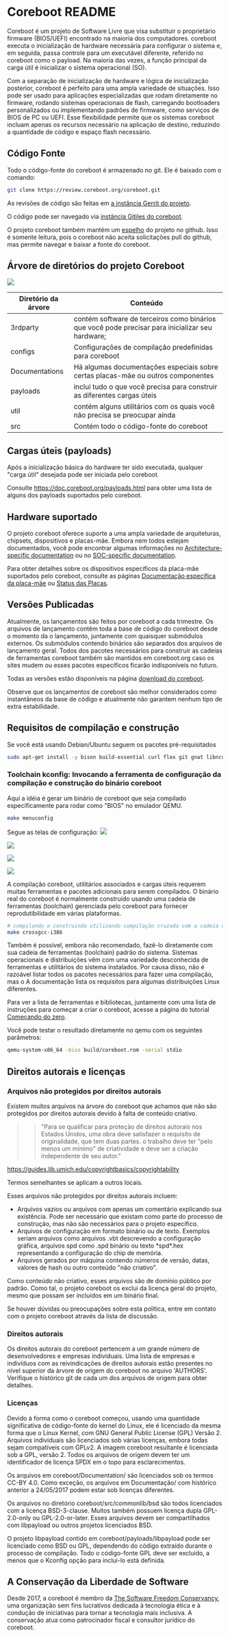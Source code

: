 # Coreboot README

Coreboot é um projeto de Software Livre que visa substituir o proprietário firmware (BIOS/UEFI) encontrado na maioria dos computadores. coreboot executa o
inicialização de hardware necessária para configurar o sistema e, em seguida, passa controle para um executável diferente, referido no coreboot como o
payload. Na maioria das vezes, a função principal da carga útil é inicializar o sistema operacional (SO).

Com a separação de inicialização de hardware e lógica de inicialização posterior, coreboot é perfeito para uma ampla variedade de situações. Isso pode ser usado
para aplicações especializadas que rodam diretamente no firmware, rodando sistemas operacionais de flash, carregando bootloaders personalizados ou
implementando padrões de firmware, como serviços de BIOS de PC ou UEFI. Esse flexibilidade permite que os sistemas coreboot incluam apenas os recursos
necessário na aplicação de destino, reduzindo a quantidade de código e espaço flash necessário.

## Código Fonte

Todo o código-fonte do coreboot é armazenado no git. Ele é baixado com o comando:

```bash
git clone https://review.coreboot.org/coreboot.git
```

As revisões de código são feitas em [a instância Gerrit do projeto](https://review.coreboot.org/).

O código pode ser navegado via [instância Gitiles do coreboot](https://review.coreboot.org/plugins/gitiles/coreboot/+/refs/heads/master).

O projeto coreboot também mantém um [espelho](https://github.com/coreboot/coreboot) do projeto no github.
Isso é somente leitura, pois o coreboot não aceita solicitações pull do github, mas permite navegar e baixar a fonte do coreboot.

## Árvore de diretórios do projeto Coreboot

![](pictures/coreboot.jpg)

| Diretório da árvore | Conteúdo                                                                                         |
|---------------------|--------------------------------------------------------------------------------------------------|
| 3rdparty            | contém software de terceiros como binários que você pode precisar para inicializar seu hardware; |
| configs             | Configurações de compilação predefinidas para coreboot                                           |
| Documentations      | Há algumas documentações especiais sobre certas placas-mãe ou outros componentes                 |
| payloads            | inclui tudo o que você precisa para construir as diferentes cargas úteis                         |
| util                | contém alguns utilitários com os quais você não precisa se preocupar ainda                       |
| src                 | Contém todo o código-fonte do coreboot                                                           |



## Cargas úteis (payloads)

Após a inicialização básica do hardware ter sido executada, qualquer "carga útil" desejada pode ser iniciada pelo coreboot.

Consulte <https://doc.coreboot.org/payloads.html> para obter uma lista de alguns dos payloads suportados pelo coreboot.


## Hardware suportado

O projeto coreboot oferece suporte a uma ampla variedade de arquiteturas, chipsets, dispositivos e placas-mãe. Embora nem todos estejam documentados, você pode
encontrar algumas informações no [Architecture-specific documentation](https://doc.coreboot.org/arch/index.html) ou no [SOC-specific documentation](https://doc.coreboot.org/soc/index.html).

Para obter detalhes sobre os dispositivos específicos da placa-mãe suportados pelo coreboot, consulte as páginas [Documentação específica da placa-mãe](https://doc.coreboot.org/mainboard/index.html) ou
[Status das Placas](https://coreboot.org/status/board-status.html).


## Versões Publicadas

Atualmente, os lançamentos são feitos por coreboot a cada trimestre. Os arquivos de lançamento contêm toda a base de código do coreboot desde o momento da
o lançamento, juntamente com quaisquer submódulos externos. Os submódulos contendo binários são separados dos arquivos de lançamento geral. Todos
dos pacotes necessários para construir as cadeias de ferramentas coreboot também são mantidos em coreboot.org caso os sites mudem ou esses pacotes específicos
ficarão indisponíveis no futuro.

Todas as versões estão disponíveis na página [download do coreboot](https://coreboot.org/downloads.html).

Observe que os lançamentos de coreboot são melhor considerados como instantâneos da base de código e atualmente não garantem nenhum tipo de extra estabilidade.

## Requisitos de compilação e construção

Se você está usando Debian/Ubuntu seguem os pacotes pré-requisitados

```bash
sudo apt-get install -y bison build-essential curl flex git gnat libncurses5-dev m4 zlib1g-dev qemu
```
### Toolchain kconfig: Invocando a ferramenta de configuração da compilação e construção do binário coreboot
Aqui a idéia é gerar um binário de coreboot que seja compilado específicamente para rodar como "BIOS" no emulador QEMU.

```bash
make menuconfig
```
Segue as telas de configuração:
![](pictures/menu1.jpg)

![](pictures/menu2.jpg)

![](pictures/menu3.jpg)

![](pictures/menu4.jpg)



A compilação coreboot, utilitários associados e cargas úteis requerem muitas ferramentas e pacotes adicionais para serem compilados. O binário real do coreboot é normalmente construído usando uma cadeia de ferramentas (toolchain) gerenciada pelo coreboot para fornecer reprodutibilidade em várias plataformas. 

```bash
# compilando e construindo utilizando compilação cruzada com a cadeia de ferramentas fornecidas pelo próprio coreboot
make crossgcc-i386
```

Também é possível, embora não recomendado, fazê-lo diretamente com sua cadeia de ferramentas (toolchain) padrão do sistema. Sistemas operacionais e distribuições vêm com uma variedade desconhecida de ferramentas e utilitários do sistema instalados. Por causa disso, não é razoável listar todos os pacotes necessários para fazer uma compilação, mas o A documentação lista os requisitos para algumas distribuições Linux diferentes.

Para ver a lista de ferramentas e bibliotecas, juntamente com uma lista de instruções para começar a criar o coreboot, acesse a página do tutorial [Começando do zero](https://doc.coreboot.org/tutorial/part1.html).

Você pode testar o resultado diretamente no qemu com os seguintes parâmetros:

```bash
qemu-system-x86_64 -bios build/coreboot.rom -serial stdio
```

## Direitos autorais e licenças

### Arquivos não protegidos por direitos autorais

Existem muitos arquivos na árvore do coreboot que achamos que não são protegidos por direitos autorais devido à falta de conteúdo criativo.

>> "Para se qualificar para proteção de direitos autorais nos Estados Unidos, uma obra deve satisfazer o requisito de originalidade, que tem duas partes. o trabalho deve ter "pelo menos um mínimo" de criatividade e deve ser a criação independente de seu autor."

   <https://guides.lib.umich.edu/copyrightbasics/copyrightability>

Termos semelhantes se aplicam a outros locais.

Esses arquivos não protegidos por direitos autorais incluem:

- Arquivos vazios ou arquivos com apenas um comentário explicando sua existência. Pode ser necessário que existam como parte do processo de construção, mas não são necessários para o projeto específico.
- Arquivos de configuração em formato binário ou de texto. Exemplos seriam arquivos como arquivos .vbt descrevendo a configuração gráfica, arquivos spd como .spd binário ou texto \*spd\*.hex representando a configuração do chip de memória.
- Arquivos gerados por máquina contendo números de versão, datas, valores de hash ou outro conteúdo "não criativo".

Como conteúdo não criativo, esses arquivos são de domínio público por padrão. Como tal, o projeto coreboot os exclui da licença geral do projeto, mesmo que possam ser incluídos em um binário final.

Se houver dúvidas ou preocupações sobre esta política, entre em contato com o projeto coreboot através da lista de discussão.

### Direitos autorais

Os direitos autorais do coreboot pertencem a um grande número de desenvolvedores e empresas individuais. Uma lista de empresas e indivíduos com
as reivindicações de direitos autorais estão presentes no nível superior da árvore de origem do coreboot no arquivo 'AUTHORS'. Verifique o histórico git de cada um dos arquivos de origem para obter detalhes.

### Licenças

Devido à forma como o coreboot começou, usando uma quantidade significativa de código-fonte do kernel do Linux, ele é licenciado da mesma forma que o Linux
Kernel, com GNU General Public License (GPL) Versão 2. Arquivos individuais são licenciados sob várias licenças, embora todas sejam compatíveis
com GPLv2. A imagem coreboot resultante é licenciada sob a GPL, versão 2. Todos os arquivos de origem devem ter um identificador de licença SPDX em
o topo para esclarecimentos.

Os arquivos em coreboot/Documentation/ são licenciados sob os termos CC-BY 4.0. Como exceção, os arquivos em Documentação/ com histórico anterior a 24/05/2017 podem estar sob licenças diferentes.

Os arquivos no diretório coreboot/src/commonlib/bsd são todos licenciados com a licença BSD-3-clause. Muitos também possuem licença dupla GPL-2.0-only ou GPL-2.0-or-later. Esses arquivos devem ser compartilhados com libpayload ou outros projetos licenciados BSD.

O projeto libpayload contido em coreboot/payloads/libpayload pode ser licenciado como BSD ou GPL, dependendo do código extraído durante o processo de compilação. Todo o código-fonte GPL deve ser excluído, a menos que o Kconfig opção para incluí-lo está definida.

## A Conservação da Liberdade de Software

Desde 2017, a coreboot é membro da [The Software Freedom Conservancy](https://sfconservancy.org/), uma organização sem fins lucrativos dedicada à tecnologia ética e à condução de iniciativas para tornar a tecnologia mais inclusiva. A conservação atua como patrocinador fiscal e consultor jurídico do coreboot.
